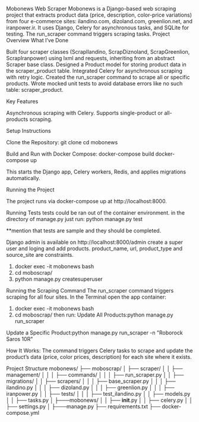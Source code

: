Mobonews Web Scraper
Mobonews is a Django-based web scraping project that extracts product data (price, description, color-price variations) from four e-commerce sites: ilandino.com, dizoland.com, greenlion.net, and iranpower.ir. It uses Django, Celery for asynchronous tasks, and SQLite for testing. The run_scraper command triggers scraping tasks.
Project Overview
What I’ve Done

Built four scraper classes (ScrapIlandino, ScrapDiznoland, ScrapGreenlion, ScrapIranpower) using lxml and requests, inheriting from an abstract Scraper base class.
Designed a Product model for storing product data in the scraper_product table.
Integrated Celery for asynchronous scraping with retry logic.
Created the run_scraper command to scrape all or specific products.
Wrote mocked unit tests to avoid database errors like no such table: scraper_product.

Key Features

Asynchronous scraping with Celery.
Supports single-product or all-products scraping.


Setup Instructions

Clone the Repository:
git clone <repository-url>
cd mobonews


Build and Run with Docker Compose:
docker-compose build
docker-compose up

This starts the Django app, Celery workers, Redis, and applies migrations automatically.


Running the Project

The project runs via docker-compose up at http://localhost:8000.

Running Tests
tests could be ran out of the container environment. in the directory of manage.py just run:
python manage.py test

**mention that tests are sample and they should be completed.

Django admin
is available on http://localhost:8000/admin
create a super user and loging and add products. product_name, url, product_type and source_site are constraints.
1. docker exec -it mobonews bash
2. cd moboscrap/
3. python manage.py createsuperuser

Running the Scraping Command
The run_scraper command triggers scraping for all four sites.
In the Terminal open the app container:
1. docker exec -it mobonews bash
2. cd moboscrap/
then run:
Update All Products:python manage.py run_scraper


Update a Specific Product:python manage.py run_scraper -n "Roborock Saros 10R"


How It Works: The command triggers Celery tasks to scrape and update the product’s data (price, color prices, description) for each site where it exists.

Project Structure
mobonews/
├── moboscrap/
│   ├── scraper/
│   │   ├── management/
│   │   │   ├── commands/
│   │   │   ├── run_scraper.py
│   │   ├── migrations/
│   │   ├── scrapers/
│   │   │   ├── base_scraper.py
│   │   │   ├── ilandino.py
│   │   │   ├── dizoland.py
│   │   │   ├── greenlion.py
│   │   │   ├── iranpower.py
│   │   ├── tests/
│   │   │   ├── test_ilandino.py
│   │   ├── models.py
│   │   ├── tasks.py
│   ├───mobonews/
│   │   ├── __init__.py
│   │   ├── celery.py
│   │   ├── settings.py
│   ├───manage.py
├── requirements.txt
├── docker-compose.yml
